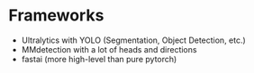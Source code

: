 # Frameworks

- Ultralytics with YOLO (Segmentation, Object Detection, etc.)
- MMdetection with a lot of heads and directions
- fastai (more high-level than pure pytorch)